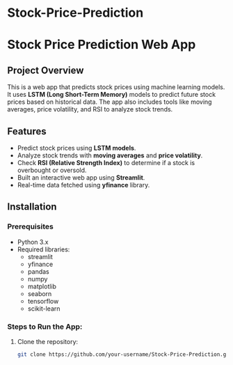 # Stock-Price-Prediction
# Stock Price Prediction Web App

## Project Overview
This is a web app that predicts stock prices using machine learning models. It uses **LSTM (Long Short-Term Memory)** models to predict future stock prices based on historical data. The app also includes tools like moving averages, price volatility, and RSI to analyze stock trends.

## Features
- Predict stock prices using **LSTM models**.
- Analyze stock trends with **moving averages** and **price volatility**.
- Check **RSI (Relative Strength Index)** to determine if a stock is overbought or oversold.
- Built an interactive web app using **Streamlit**.
- Real-time data fetched using **yfinance** library.

## Installation

### Prerequisites
- Python 3.x
- Required libraries:
  - streamlit
  - yfinance
  - pandas
  - numpy
  - matplotlib
  - seaborn
  - tensorflow
  - scikit-learn

### Steps to Run the App:
1. Clone the repository:
   ```bash
   git clone https://github.com/your-username/Stock-Price-Prediction.git
